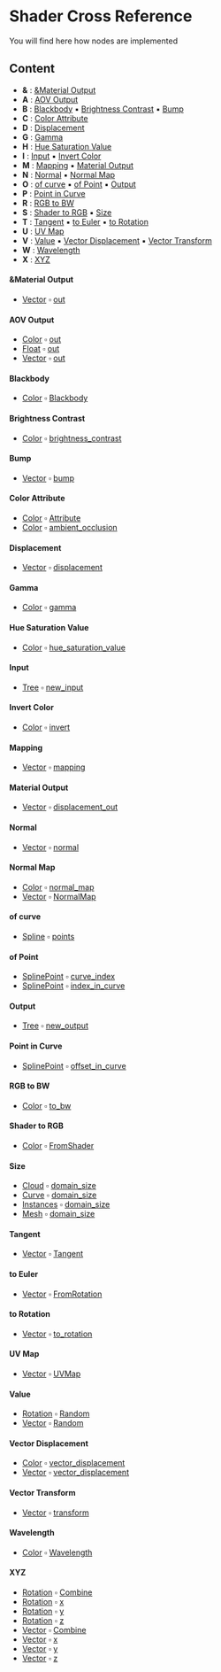 # Shader Cross Reference

You will find here how nodes are implemented

## Content

- **&** : [&Material Output](shader_cross_reference.md#&material-output)
- **A** : [AOV Output](shader_cross_reference.md#aov-output)
- **B** : [Blackbody](shader_cross_reference.md#blackbody) :black_small_square: [Brightness Contrast](shader_cross_reference.md#brightness-contrast) :black_small_square: [Bump](shader_cross_reference.md#bump)
- **C** : [Color Attribute](shader_cross_reference.md#color-attribute)
- **D** : [Displacement](shader_cross_reference.md#displacement)
- **G** : [Gamma](shader_cross_reference.md#gamma)
- **H** : [Hue Saturation Value](shader_cross_reference.md#hue-saturation-value)
- **I** : [Input](shader_cross_reference.md#input) :black_small_square: [Invert Color](shader_cross_reference.md#invert-color)
- **M** : [Mapping](shader_cross_reference.md#mapping) :black_small_square: [Material Output](shader_cross_reference.md#material-output)
- **N** : [Normal](shader_cross_reference.md#normal) :black_small_square: [Normal Map](shader_cross_reference.md#normal-map)
- **O** : [of curve](shader_cross_reference.md#of-curve) :black_small_square: [of Point](shader_cross_reference.md#of-point) :black_small_square: [Output](shader_cross_reference.md#output)
- **P** : [Point in Curve](shader_cross_reference.md#point-in-curve)
- **R** : [RGB to BW](shader_cross_reference.md#rgb-to-bw)
- **S** : [Shader to RGB](shader_cross_reference.md#shader-to-rgb) :black_small_square: [Size](shader_cross_reference.md#size)
- **T** : [Tangent](shader_cross_reference.md#tangent) :black_small_square: [to Euler](shader_cross_reference.md#to-euler) :black_small_square: [to Rotation](shader_cross_reference.md#to-rotation)
- **U** : [UV Map](shader_cross_reference.md#uv-map)
- **V** : [Value](shader_cross_reference.md#value) :black_small_square: [Vector Displacement](shader_cross_reference.md#vector-displacement) :black_small_square: [Vector Transform](shader_cross_reference.md#vector-transform)
- **W** : [Wavelength](shader_cross_reference.md#wavelength)
- **X** : [XYZ](shader_cross_reference.md#xyz)

#### &Material Output

- [Vector](vector.md#vector) :white_small_square: [out](vector.md#out)

#### AOV Output

- [Color](color.md#color) :white_small_square: [out](color.md#out)
- [Float](float.md#float) :white_small_square: [out](float.md#out)
- [Vector](vector.md#vector) :white_small_square: [out](vector.md#out)

#### Blackbody

- [Color](color.md#color) :white_small_square: [Blackbody](color.md#blackbody)

#### Brightness Contrast

- [Color](color.md#color) :white_small_square: [brightness_contrast](color.md#brightness_contrast)

#### Bump

- [Vector](vector.md#vector) :white_small_square: [bump](vector.md#bump)

#### Color Attribute

- [Color](color.md#color) :white_small_square: [Attribute](color.md#attribute)
- [Color](color.md#color) :white_small_square: [ambient_occlusion](color.md#ambient_occlusion)

#### Displacement

- [Vector](vector.md#vector) :white_small_square: [displacement](vector.md#displacement)

#### Gamma

- [Color](color.md#color) :white_small_square: [gamma](color.md#gamma)

#### Hue Saturation Value

- [Color](color.md#color) :white_small_square: [hue_saturation_value](color.md#hue_saturation_value)

#### Input

- [Tree](tree.md#tree) :white_small_square: [new_input](tree.md#new_input)

#### Invert Color

- [Color](color.md#color) :white_small_square: [invert](color.md#invert)

#### Mapping

- [Vector](vector.md#vector) :white_small_square: [mapping](vector.md#mapping)

#### Material Output

- [Vector](vector.md#vector) :white_small_square: [displacement_out](vector.md#displacement_out)

#### Normal

- [Vector](vector.md#vector) :white_small_square: [normal](vector.md#normal)

#### Normal Map

- [Color](color.md#color) :white_small_square: [normal_map](color.md#normal_map)
- [Vector](vector.md#vector) :white_small_square: [NormalMap](vector.md#normalmap)

#### of curve

- [Spline](spline.md#spline) :white_small_square: [points](spline.md#points)

#### of Point

- [SplinePoint](splinepoint.md#splinepoint) :white_small_square: [curve_index](splinepoint.md#curve_index)
- [SplinePoint](splinepoint.md#splinepoint) :white_small_square: [index_in_curve](splinepoint.md#index_in_curve)

#### Output

- [Tree](tree.md#tree) :white_small_square: [new_output](tree.md#new_output)

#### Point in Curve

- [SplinePoint](splinepoint.md#splinepoint) :white_small_square: [offset_in_curve](splinepoint.md#offset_in_curve)

#### RGB to BW

- [Color](color.md#color) :white_small_square: [to_bw](color.md#to_bw)

#### Shader to RGB

- [Color](color.md#color) :white_small_square: [FromShader](color.md#fromshader)

#### Size

- [Cloud](cloud.md#cloud) :white_small_square: [domain_size](cloud.md#domain_size)
- [Curve](curve.md#curve) :white_small_square: [domain_size](curve.md#domain_size)
- [Instances](instances.md#instances) :white_small_square: [domain_size](instances.md#domain_size)
- [Mesh](mesh.md#mesh) :white_small_square: [domain_size](mesh.md#domain_size)

#### Tangent

- [Vector](vector.md#vector) :white_small_square: [Tangent](vector.md#tangent)

#### to Euler

- [Vector](vector.md#vector) :white_small_square: [FromRotation](vector.md#fromrotation)

#### to Rotation

- [Vector](vector.md#vector) :white_small_square: [to_rotation](vector.md#to_rotation)

#### UV Map

- [Vector](vector.md#vector) :white_small_square: [UVMap](vector.md#uvmap)

#### Value

- [Rotation](rotation.md#rotation) :white_small_square: [Random](rotation.md#random)
- [Vector](vector.md#vector) :white_small_square: [Random](vector.md#random)

#### Vector Displacement

- [Color](color.md#color) :white_small_square: [vector_displacement](color.md#vector_displacement)
- [Vector](vector.md#vector) :white_small_square: [vector_displacement](vector.md#vector_displacement)

#### Vector Transform

- [Vector](vector.md#vector) :white_small_square: [transform](vector.md#transform)

#### Wavelength

- [Color](color.md#color) :white_small_square: [Wavelength](color.md#wavelength)

#### XYZ

- [Rotation](rotation.md#rotation) :white_small_square: [Combine](rotation.md#combine)
- [Rotation](rotation.md#rotation) :white_small_square: [x](rotation.md#x)
- [Rotation](rotation.md#rotation) :white_small_square: [y](rotation.md#y)
- [Rotation](rotation.md#rotation) :white_small_square: [z](rotation.md#z)
- [Vector](vector.md#vector) :white_small_square: [Combine](vector.md#combine)
- [Vector](vector.md#vector) :white_small_square: [x](vector.md#x)
- [Vector](vector.md#vector) :white_small_square: [y](vector.md#y)
- [Vector](vector.md#vector) :white_small_square: [z](vector.md#z)